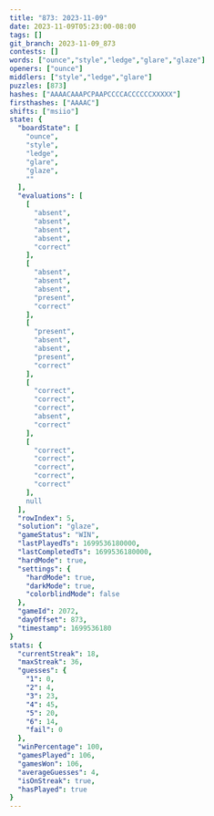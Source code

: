 ```yaml
---
title: "873: 2023-11-09"
date: 2023-11-09T05:23:00-08:00
tags: []
git_branch: 2023-11-09_873
contests: []
words: ["ounce","style","ledge","glare","glaze"]
openers: ["ounce"]
middlers: ["style","ledge","glare"]
puzzles: [873]
hashes: ["AAAACAAAPCPAAPCCCCACCCCCCXXXXX"]
firsthashes: ["AAAAC"]
shifts: ["msiio"]
state: {
  "boardState": [
    "ounce",
    "style",
    "ledge",
    "glare",
    "glaze",
    ""
  ],
  "evaluations": [
    [
      "absent",
      "absent",
      "absent",
      "absent",
      "correct"
    ],
    [
      "absent",
      "absent",
      "absent",
      "present",
      "correct"
    ],
    [
      "present",
      "absent",
      "absent",
      "present",
      "correct"
    ],
    [
      "correct",
      "correct",
      "correct",
      "absent",
      "correct"
    ],
    [
      "correct",
      "correct",
      "correct",
      "correct",
      "correct"
    ],
    null
  ],
  "rowIndex": 5,
  "solution": "glaze",
  "gameStatus": "WIN",
  "lastPlayedTs": 1699536180000,
  "lastCompletedTs": 1699536180000,
  "hardMode": true,
  "settings": {
    "hardMode": true,
    "darkMode": true,
    "colorblindMode": false
  },
  "gameId": 2072,
  "dayOffset": 873,
  "timestamp": 1699536180
}
stats: {
  "currentStreak": 18,
  "maxStreak": 36,
  "guesses": {
    "1": 0,
    "2": 4,
    "3": 23,
    "4": 45,
    "5": 20,
    "6": 14,
    "fail": 0
  },
  "winPercentage": 100,
  "gamesPlayed": 106,
  "gamesWon": 106,
  "averageGuesses": 4,
  "isOnStreak": true,
  "hasPlayed": true
}
---
```

<!-- more -->
